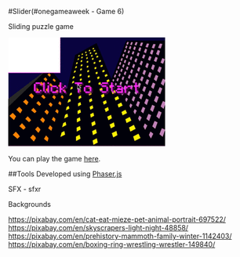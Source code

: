 
#Slider(#onegameaweek - Game 6)

Sliding puzzle game

![screenshot](screenshots/slider.gif)

You can play the game [here](http://divideby5.com/games/slider).

##Tools
Developed using [Phaser.js](http://phaser.io)

SFX - sfxr

Backgrounds

https://pixabay.com/en/cat-eat-mieze-pet-animal-portrait-697522/
https://pixabay.com/en/skyscrapers-light-night-48858/
https://pixabay.com/en/prehistory-mammoth-family-winter-1142403/
https://pixabay.com/en/boxing-ring-wrestling-wrestler-149840/

